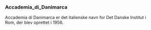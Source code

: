 ### Accademia_di_Danimarca


Accademia di Danimarca er det italienske navn for Det Danske Institut i Rom, der blev oprettet i 1956.